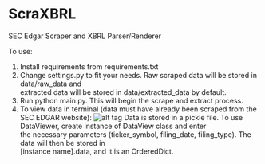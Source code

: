 # ScraXBRL
SEC Edgar Scraper and XBRL Parser/Renderer

To use:<br>
1. Install requirements from requirements.txt<br>
2. Change settings.py to fit your needs. Raw scraped data will be stored in data/raw_data and<br>
   extracted data will be stored in data/extracted_data by default.<br>
3. Run python main.py. This will begin the scrape and extract process.<br>
4. To view data in terminal (data must have already been scraped from the SEC EDGAR website):
![alt tag](https://raw.githubusercontent.com/computerpencils/ScraXBRL/master/aapl20130629.png)
Data is stored in a pickle file. To use DataViewer, create instance of DataView class and enter<br>
the necessary parameters (ticker_symbol, filing_date, filing_type). The data will then be stored in<br>
[instance name].data, and it is an OrderedDict.
